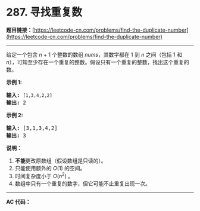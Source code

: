 # 287. 寻找重复数

**题目链接：**[https://leetcode-cn.com/problems/find-the-duplicate-number](https://leetcode-cn.com/problems/find-the-duplicate-number)

---

<div class="content__1Y2H">
 <div class="notranslate">
  <p>给定一个包含&nbsp;<em>n</em> + 1 个整数的数组&nbsp;<em>nums</em>，其数字都在 1 到 <em>n&nbsp;</em>之间（包括 1 和 <em>n</em>），可知至少存在一个重复的整数。假设只有一个重复的整数，找出这个重复的数。</p> 
  <p><strong>示例 1:</strong></p> 
  <pre class="language-text"><strong>输入:</strong> <code>[1,3,4,2,2]</code>
<strong>输出:</strong> 2
</pre> 
  <p><strong>示例 2:</strong></p> 
  <pre class="language-text"><strong>输入:</strong> [3,1,3,4,2]
<strong>输出:</strong> 3
</pre> 
  <p><strong>说明：</strong></p> 
  <ol> 
   <li><strong>不能</strong>更改原数组（假设数组是只读的）。</li> 
   <li>只能使用额外的 <em>O</em>(1) 的空间。</li> 
   <li>时间复杂度小于 <em>O</em>(<em>n</em><sup>2</sup>) 。</li> 
   <li>数组中只有一个重复的数字，但它可能不止重复出现一次。</li> 
  </ol> 
 </div>
</div>

---

**AC 代码：**

```java

```